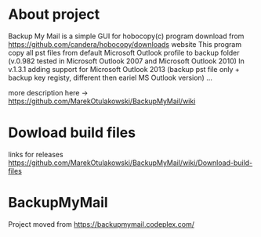 # About project
Backup My Mail is a simple GUI for hobocopy(c) program download from https://github.com/candera/hobocopy/downloads website
This program copy all pst files from default Microsoft Outlook profile to backup folder (v.0.982 tested in Microsoft Outlook 2007 and Microsoft Outlook 2010)
In v.1.3.1 adding support for Microsoft Outlook 2013 (backup pst file only + backup key registy, different then eariel MS Outlook version)
...

more description here -> https://github.com/MarekOtulakowski/BackupMyMail/wiki

# Dowload build files
links for releases https://github.com/MarekOtulakowski/BackupMyMail/wiki/Download-build-files

# BackupMyMail
Project moved from https://backupmymail.codeplex.com/
